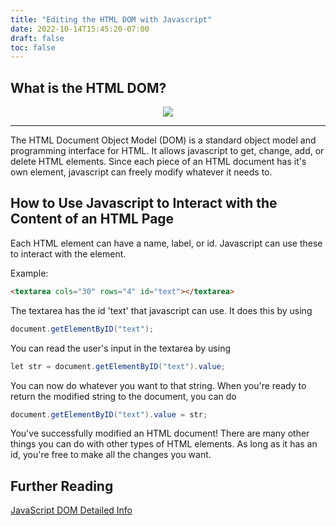 ```yaml
---
title: "Editing the HTML DOM with Javascript"
date: 2022-10-14T15:45:20-07:00
draft: false
toc: false
---
```


## What is the HTML DOM?

<center><img src="/img/JavascriptDomExamples/DOM_example.jpg"></center>

---

The HTML Document Object Model (DOM) is a standard object model and programming interface for HTML. It allows javascript to get, change, add, or delete HTML elements. Since each piece of an HTML document has it's own element, javascript can freely modify whatever it needs to.

## How to Use Javascript to Interact with the Content of an HTML Page

Each HTML element can have a name, label, or id. Javascript can use these to interact with the element.

Example: 
``` HTML
<textarea cols="30" rows="4" id="text"></textarea>
```
The textarea has the id 'text' that javascript can use. It does this by using 

``` PowerShell
document.getElementByID("text");
```
You can read the user's input in the textarea by using

``` Powershell
let str = document.getElementByID("text").value;
```
You can now do whatever you want to that string. When you're ready to return the modified string to the document, you can do

```Powershell
document.getElementByID("text").value = str;
```
You've successfully modified an HTML document! There are many other things you can do with other types of HTML elements. As long as it has an id, you're free to make all the changes you want.

## Further Reading

[JavaScript DOM Detailed Info](https://www.w3schools.com/js/js_htmldom.asp)